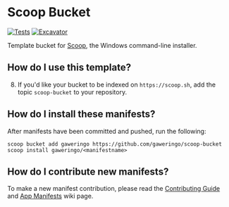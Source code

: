 # Scoop Bucket

[![Tests](https://github.com/gaweringo/scoop-bucket/actions/workflows/ci.yml/badge.svg)](https://github.com/gaweringo/scoop-bucket/actions/workflows/ci.yml) [![Excavator](https://github.com/gaweringo/scoop-bucket/actions/workflows/excavator.yml/badge.svg)](https://github.com/gaweringo/scoop-bucket/actions/workflows/excavator.yml)

Template bucket for [Scoop](https://scoop.sh), the Windows command-line installer.

## How do I use this template?

8. If you'd like your bucket to be indexed on `https://scoop.sh`, add the
   topic `scoop-bucket` to your repository.

## How do I install these manifests?

After manifests have been committed and pushed, run the following:

```pwsh
scoop bucket add gaweringo https://github.com/gaweringo/scoop-bucket
scoop install gaweringo/<manifestname>
```

## How do I contribute new manifests?

To make a new manifest contribution, please read the [Contributing
Guide](https://github.com/ScoopInstaller/.github/blob/main/.github/CONTRIBUTING.md)
and [App Manifests](https://github.com/ScoopInstaller/Scoop/wiki/App-Manifests)
wiki page.
